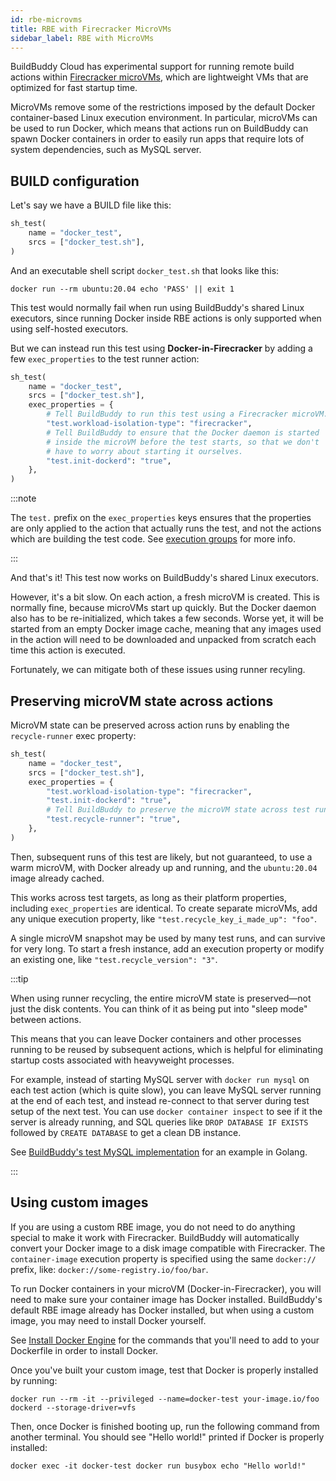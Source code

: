 ```yaml
---
id: rbe-microvms
title: RBE with Firecracker MicroVMs
sidebar_label: RBE with MicroVMs
---
```


BuildBuddy Cloud has experimental support for running remote build actions
within [Firecracker microVMs](https://github.com/firecracker-microvm/firecracker),
which are lightweight VMs that are optimized for fast startup time.

MicroVMs remove some of the restrictions imposed by the default Docker
container-based Linux execution environment. In particular, microVMs can
be used to run Docker, which means that actions run on BuildBuddy can
spawn Docker containers in order to easily run apps that require lots of
system dependencies, such as MySQL server.

## BUILD configuration

Let's say we have a BUILD file like this:

```python title="BUILD"
sh_test(
    name = "docker_test",
    srcs = ["docker_test.sh"],
)
```

And an executable shell script `docker_test.sh` that looks like this:

```shell
docker run --rm ubuntu:20.04 echo 'PASS' || exit 1
```

This test would normally fail when run using BuildBuddy's shared Linux
executors, since running Docker inside RBE actions is only supported when
using self-hosted executors.

But we can instead run this test using **Docker-in-Firecracker** by
adding a few `exec_properties` to the test runner action:

```python title="BUILD"
sh_test(
    name = "docker_test",
    srcs = ["docker_test.sh"],
    exec_properties = {
        # Tell BuildBuddy to run this test using a Firecracker microVM.
        "test.workload-isolation-type": "firecracker",
        # Tell BuildBuddy to ensure that the Docker daemon is started
        # inside the microVM before the test starts, so that we don't
        # have to worry about starting it ourselves.
        "test.init-dockerd": "true",
    },
)
```

:::note

The `test.` prefix on the `exec_properties` keys ensures that the
properties are only applied to the action that actually runs the test,
and not the actions which are building the test code. See
[execution groups](https://bazel.build/extending/exec-groups) for more
info.

:::

And that's it! This test now works on BuildBuddy's shared Linux executors.

However, it's a bit slow. On each action, a fresh microVM is created. This
is normally fine, because microVMs start up quickly. But the Docker daemon
also has to be re-initialized, which takes a few seconds. Worse yet, it
will be started from an empty Docker image cache, meaning that any images
used in the action will need to be downloaded and unpacked from scratch
each time this action is executed.

Fortunately, we can mitigate both of these issues using runner recyling.

## Preserving microVM state across actions

MicroVM state can be preserved across action runs by enabling the
`recycle-runner` exec property:

```python title="BUILD"
sh_test(
    name = "docker_test",
    srcs = ["docker_test.sh"],
    exec_properties = {
        "test.workload-isolation-type": "firecracker",
        "test.init-dockerd": "true",
        # Tell BuildBuddy to preserve the microVM state across test runs.
        "test.recycle-runner": "true",
    },
)
```

Then, subsequent runs of this test are likely, but not guaranteed, to use a
warm microVM, with Docker already up and running, and the `ubuntu:20.04`
image already cached.

This works across test targets, as long as their platform properties, including
`exec_properties` are identical. To create separate microVMs, add any unique
execution property, like `"test.recycle_key_i_made_up": "foo"`.

A single microVM snapshot may be used by many test runs, and can survive for
very long. To start a fresh instance, add an execution property or modify an
existing one, like `"test.recycle_version": "3"`.

:::tip

When using runner recycling, the entire microVM state is preserved—not
just the disk contents. You can think of it as being put into "sleep mode"
between actions.

This means that you can leave Docker containers and other processes
running to be reused by subsequent actions, which is helpful for
eliminating startup costs associated with heavyweight processes.

For example, instead of starting MySQL server with `docker run mysql` on
each test action (which is quite slow), you can leave MySQL server running
at the end of each test, and instead re-connect to that server during test
setup of the next test. You can use `docker container inspect` to see if
it the server is already running, and SQL queries like `DROP DATABASE IF EXISTS`
followed by `CREATE DATABASE` to get a clean DB instance.

See
[BuildBuddy's test MySQL implementation](https://github.com/buildbuddy-io/buildbuddy/blob/master/server/testutil/testmysql/testmysql.go)
for an example in Golang.

:::

## Using custom images

If you are using a custom RBE image, you do not need to do anything
special to make it work with Firecracker. BuildBuddy will automatically
convert your Docker image to a disk image compatible with Firecracker. The
`container-image` execution property is specified using the same `docker://`
prefix, like: `docker://some-registry.io/foo/bar`.

To run Docker containers in your microVM (Docker-in-Firecracker), you will
need to make sure your container image has Docker installed. BuildBuddy's
default RBE image already has Docker installed, but when using a custom
image, you may need to install Docker yourself.

See [Install Docker Engine](https://docs.docker.com/engine/install/) for
the commands that you'll need to add to your Dockerfile in order to
install Docker.

Once you've built your custom image, test that Docker is properly
installed by running:

```shell
docker run --rm -it --privileged --name=docker-test your-image.io/foo dockerd --storage-driver=vfs
```

Then, once Docker is finished booting up, run the following command
from another terminal. You should see "Hello world!" printed if Docker
is properly installed:

```shell
docker exec -it docker-test docker run busybox echo "Hello world!"
```
